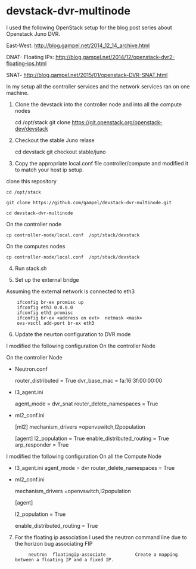 devstack-dvr-multinode
======================
I used the following  OpenStack setup for the blog post series about Openstack Juno DVR. 

East-West:          http://blog.gampel.net/2014_12_14_archive.html

DNAT- Floating IPs: http://blog.gampel.net/2014/12/openstack-dvr2-floating-ips.html

SNAT-               http://blog.gampel.net/2015/01/openstack-DVR-SNAT.html

In my setup all the controller services and the network services ran on one machine.

1) Clone the devstack into the  controller node and into all the compute nodes 
    
    cd /opt/stack
    git clone https://git.openstack.org/openstack-dev/devstack

2) Checkout the stable Juno relase  

    cd devstack 
    git checkout stable/juno 

3) Copy the appropriate  local.conf file controller/compute and modified it to match your host ip setup.

clone this repository 

    cd /opt/stack 
  
    git clone https://github.com/gampel/devstack-dvr-multinode.git
  
    cd devstack-dvr-multinode
  
On the controller node 

    cp controller-node/local.conf  /opt/stack/devstack 

On the computes nodes 

    cp controller-node/local.conf  /opt/stack/devstack 

4) Run stack.sh

5) Set up the external bridge 

Assuming  the external network is connected to eth3 

        ifconfig br-ex promisc up
        ifconfig eth3 0.0.0.0
        ifconfig eth3 promisc 
        ifconfig br-ex <address on ext>  netmask <mask>
        ovs-vsctl add-port br-ex eth3
        
6) Update the neurton configuration   to DVR mode 

I modified the following configuration On the controller Node  

On the controller Node 
* Neutron.conf 
  
    router_distributed = True
    dvr_base_mac = fa:16:3f:00:00:00
    
* l3_agent.ini 

    agent_mode = dvr_snat
    router_delete_namespaces = True

* ml2_conf.ini 
  
  [ml2]
    mechanism_drivers =openvswitch,l2population
  
  [agent]
    l2_population = True
    enable_distributed_routing = True
    arp_responder = True

I modified the following configuration  On all the Compute  Node 

 

* l3_agent.ini 
  agent_mode = dvr
  router_delete_namespaces = True


* ml2_conf.ini 

  mechanism_drivers =openvswitch,l2population
  
  [agent]
  
    l2_population = True
  
    enable_distributed_routing = True


7) For the floating ip association I used the neutron command line due to the horizon bug associating FIP 

            neutron  floatingip-associate           Create a mapping between a floating IP and a fixed IP.
